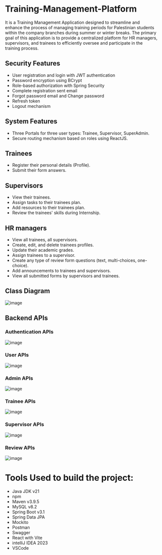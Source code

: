 # Training-Management-Platform
It is a Training Management Application designed to streamline and enhance the process of managing training periods for Palestinian students within the company branches during summer or winter breaks.
The primary goal of this application is to provide a centralized platform for HR managers, supervisors, and trainees to efficiently oversee and participate in the training process.


## Security Features
- User registration and login with JWT authentication
- Password encryption using BCrypt
- Role-based authorization with Spring Security
- Complete registration sent email
- Forgot password email and Change password
- Refresh token
- Logout mechanism

##  System Features
- Three Portals for three user types: Trainee, Supervisor, SuperAdmin.
- Secure routing mechanism based on roles using ReactJS.
  
## Trainees
- Register their personal details (Profile).
- Submit their form answers.
  
## Supervisors
- View their trainees.
- Assign tasks to their trainees plan.
- Add resources to their trainees plan.
- Review the trainees' skills during Internship.
  
## HR managers
- View all trainees, all supervisors.
- Create, edit, and delete trainees profiles.
- Update their academic grades.
- Assign trainees to a supervisor.
- Create any type of review form questions (text, multi-choices, one-choice).
- Add announcements to trainees and supervisors.
- View all submitted forms by supervisors and trainees.
  

## Class Diagram
![image](https://github.com/Abdelrahman-Abuhelal/Training-Management-Platform/assets/77440941/5ad7e3d8-f3db-44de-921f-f68f4ce6bc51)


## Backend APIs
### Authentication APIs
![image](https://github.com/Abdelrahman-Abuhelal/Training-Management-Platform/assets/77440941/5422ec0d-2c5d-4366-9d46-f6f708332899)
### User APIs
![image](https://github.com/Abdelrahman-Abuhelal/Training-Management-Platform/assets/77440941/e5b80152-52e1-4496-a735-7072259f7a17)
### Admin APIs
![image](https://github.com/Abdelrahman-Abuhelal/Training-Management-Platform/assets/77440941/95e72d91-75fb-442b-8cd9-9aca485ae565)
### Trainee APIs
![image](https://github.com/Abdelrahman-Abuhelal/Training-Management-Platform/assets/77440941/4d2457ff-5282-464d-b024-e47aa2106c5a)
### Supervisor APIs
![image](https://github.com/Abdelrahman-Abuhelal/Training-Management-Platform/assets/77440941/72e331c5-9ce4-462e-ab8d-d3a03b37db11)
### Review APIs
![image](https://github.com/Abdelrahman-Abuhelal/Training-Management-Platform/assets/77440941/a2438033-9e7c-457f-bc35-af06aed3786d)


# Tools Used to build the project: 
- Java JDK v21
- npm 
- Maven v3.9.5
- MySQL v8.2
- Spring Boot v3.1
- Spring Data JPA
- Mockito 
- Postman
- Swagger 
- React with Vite
- intelliJ IDEA 2023
- VSCode


